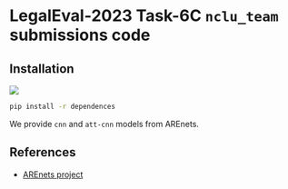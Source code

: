 # LegalEval-2023 Task-6C `nclu_team` submissions code

## Installation

![](https://img.shields.io/badge/Python-3.6.9-brightgreen.svg)

```bash
pip install -r dependences
```

We provide `cnn` and `att-cnn` models from AREnets.

## References
* [AREnets project](https://github.com/nicolay-r/AREnets)
